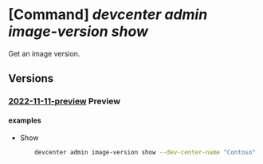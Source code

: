 # [Command] _devcenter admin image-version show_

Get an image version.

## Versions

### [2022-11-11-preview](/Resources/mgmt-plane/L3N1YnNjcmlwdGlvbnMve30vcmVzb3VyY2Vncm91cHMve30vcHJvdmlkZXJzL21pY3Jvc29mdC5kZXZjZW50ZXIvZGV2Y2VudGVycy97fS9nYWxsZXJpZXMve30vaW1hZ2VzL3t9L3ZlcnNpb25zL3t9/2022-11-11-preview.xml) **Preview**

<!-- mgmt-plane /subscriptions/{}/resourcegroups/{}/providers/microsoft.devcenter/devcenters/{}/galleries/{}/images/{}/versions/{} 2022-11-11-preview -->

#### examples

- Show
    ```bash
        devcenter admin image-version show --dev-center-name "Contoso" --gallery-name "DefaultDevGallery" --image-name "Win11" --resource-group "rg1" --version-name "{versionName}"
    ```
